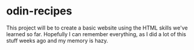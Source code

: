 # odin-recipes

This project will be to create a basic website using the HTML skills we've learned so far. Hopefully I can remember everything, as I did a lot of this stuff weeks ago and my memory is hazy.
